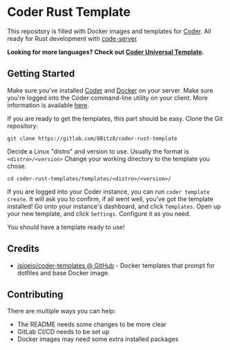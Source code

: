 # Coder Rust Template

This repository is filled with Docker images and templates for [Coder](https://github.com/coder/coder). All ready for Rust development with [code-server](https://github.com/coder/code-server)

**Looking for more languages? Check out [Coder Universal Template](https://gitlab.com/8Bitz0/coder-universal-template).**

## Getting Started

Make sure you've installed [Coder](https://coder.com/docs/coder-oss/latest/install) and [Docker](https://www.docker.com/get-started/) on your server. Make sure you're logged into the Coder command-line utility on your client. More information is available [here](https://coder.com/docs/coder-oss/latest/quickstart).

If you are ready to get the templates, this part should be easy. Clone the Git repository:

`git clone https://gitlab.com/8Bitz0/coder-rust-template`

Decide a Linux "distro" and version to use. Usually the format is `<distro>/<version>` Change your working directory to the template you chose.

`cd coder-rust-templates/templates/<distro>/<version>/`

If you are logged into your Coder instance, you can run `coder template create`. It will ask you to confirm, if all went well, you've got the template installed! Go onto your instance's dashboard, and click `Templates`. Open up your new template, and click `Settings`. Configure it as you need.

You should have a template ready to use!

## Credits

 - [jsjoeio/coder-templates @ GitHub](https://github.com/jsjoeio/coder-templates) - Docker templates that prompt for dotfiles and base Docker image.

## Contributing

There are multiple ways you can help:

 - The README needs some changes to be more clear
 - GitLab CI/CD needs to be set up
 - Docker images may need some extra installed packages
